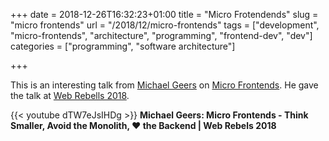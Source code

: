 +++
date = 2018-12-26T16:32:23+01:00
title = "Micro Frotendends"
slug = "micro frontends"
url = "/2018/12/micro-frontends"
tags = ["development", "micro-frontends", "architecture", "programming", "frontend-dev", "dev"]
categories = ["programming", "software architecture"]

+++

This is an interesting talk from [Michael Geers](https://twitter.com/naltatis) on [Micro Frontends](https://micro-frontends.org/). He gave the talk at [Web Rebells 2018](https://www.webrebels.org/).

{{< youtube dTW7eJsIHDg >}}
**Michael Geers: Micro Frontends - Think Smaller, Avoid the Monolith, ❤️ the Backend | Web Rebels 2018**